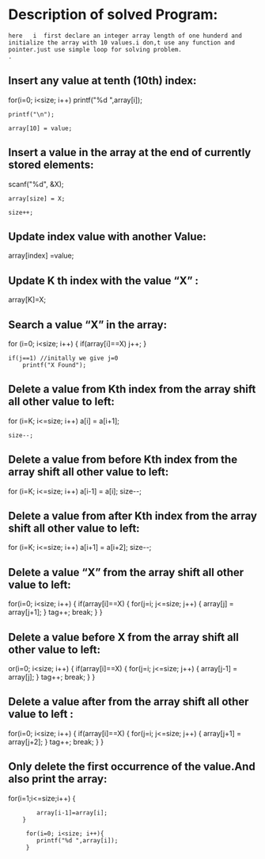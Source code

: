 
# Description of solved Program:
```
here   i  first declare an integer array length of one hunderd and initialize the array with 10 values.i don,t use any function and pointer.just use simple loop for solving problem.
.
```
## Insert any value at tenth (10th) index:



for(i=0; i<size; i++)
        printf("%d ",array[i]);

    printf("\n");

    array[10] = value;


## Insert a value  in the array at the end of currently stored elements:



scanf("%d", &X);

    array[size] = X;

    size++;
    
    
    
## Update  index value with another Value:

 array[index] =value;
 
 
## Update K th  index with the value “X” :
 
 array[K]=X;
 
## Search a value “X”  in the array:
   
   for (i=0; i<size; i++)
    {
        if(array[i]==X)
            j++;
    }
    
    if(j==1) //initally we give j=0
        printf("X Found");
        
## Delete a value from Kth index from the array shift all other value to left:




 for (i=K; i<=size; i++)
        a[i] = a[i+1];

    size--;
    
    
## Delete a value from before Kth index  from the array shift all other value to left:



for (i=K; i<=size; i++)
        a[i-1] = a[i];
    size--;
    
    
    
## Delete a value from after Kth index  from the array shift all other value to left:



for (i=K; i<=size; i++)
        a[i+1] = a[i+2];
    size--;
    
    
    
    
## Delete a value “X”   from the array shift all other value to left:




for(i=0; i<size; i++)
    {
        if(array[i]==X)
        {
            for(j=i; j<=size; j++)
            {
                array[j] = array[j+1];
            }
            tag++;
            break;
        }
    }
    
    
    
 
 
 ## Delete a value  before X  from the array shift all other value to left:
 
 
 
 
 or(i=0; i<size; i++)
    {
        if(array[i]==X)
        {
            for(j=i; j<=size; j++)
            {
                array[j-1] = array[j];
            }
            tag++;
            break;
        }
    }




##  Delete a value  after from the array shift all other value to left :



for(i=0; i<size; i++)
    {
        if(array[i]==X)
        {
            for(j=i; j<=size; j++)
            {
                array[j+1] = array[j+2];
            }
            tag++;
            break;
        }
    }
##  Only delete the first occurrence of the value.And also print the array:

for(i=1;i<=size;i++) {

            array[i-1]=array[i];
        }

         for(i=0; i<size; i++){
            printf("%d ",array[i]);
         }
 
